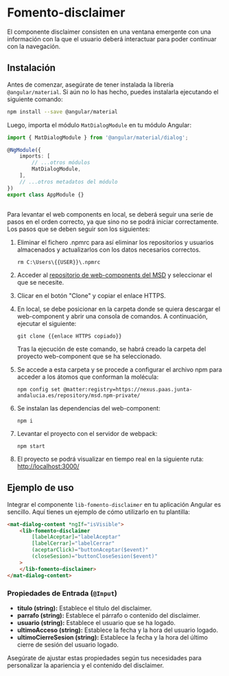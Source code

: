 # Fomento-disclaimer

El componente disclaimer consisten en una ventana emergente con una información con la que el usuario deberá interactuar para poder continuar con la navegación.

## Instalación

Antes de comenzar, asegúrate de tener instalada la librería `@angular/material`. Si aún no lo has hecho, puedes instalarla ejecutando el siguiente comando:

```bash
npm install --save @angular/material
```

Luego, importa el módulo `MatDialogModule` en tu módulo Angular:

```typescript
import { MatDialogModule } from '@angular/material/dialog';

@NgModule({
	imports: [
		// ...otros módulos
		MatDialogModule,
	],
	// ...otros metadatos del módulo
})
export class AppModule {}
```

##

Para levantar el web components en local, se deberá seguir una serie de pasos en el orden correcto, ya que sino no se podrá iniciar correctamente. Los pasos que se deben seguir son los siguientes:

1. Eliminar el fichero .npmrc para así eliminar los repositorios y usuarios almacenados y actualizarlos con los datos necesarios correctos.

   ```
   rm C:\Users\{{USER}}\.npmrc
   ```

2. Acceder al [repositorio de web-components del MSD](https://gitlab.juntadeandalucia.es/pt-exp-webcomponents) y seleccionar el que se necesite.
3. Clicar en el botón "Clone" y copiar el enlace HTTPS.
4. En local, se debe posicionar en la carpeta donde se quiera descargar el web-component y abrir una consola de comandos. A continuación, ejecutar el siguiente:
   ```
   git clone {{enlace HTTPS copiado}}
   ```
   Tras la ejecución de este comando, se habrá creado la carpeta del proyecto web-component que se ha seleccionado.
5. Se accede a esta carpeta y se procede a configurar el archivo npm para acceder a los átomos que conforman la molécula:
   ```
   npm config set @matter:registry=https://nexus.paas.junta-andalucia.es/repository/msd.npm-private/
   ```
6. Se instalan las dependencias del web-component:
   ```
   npm i
   ```
7. Levantar el proyecto con el servidor de webpack:
   ```
   npm start
   ```
8. El proyecto se podrá visualizar en tiempo real en la siguiente ruta: [http://localhost:3000/](http://localhost:3000/)

## Ejemplo de uso

Integrar el componente `lib-fomento-disclaimer` en tu aplicación Angular es sencillo. Aquí tienes un ejemplo de cómo utilizarlo en tu plantilla:

```html
<mat-dialog-content *ngIf="isVisible">
	<lib-fomento-disclaimer
		[labelAceptar]="labelAceptar"
		[labelCerrar]="labelCerrar"
		(aceptarClick)="buttonAceptar($event)"
		(closeSesion)="buttonCloseSesion($event)"
	>
	</lib-fomento-disclaimer>
</mat-dialog-content>
```

### Propiedades de Entrada (`@Input`)

- **titulo (string):** Establece el titulo del disclaimer.
- **parrafo (string):** Establece el párrafo o contenido del disclaimer.
- **usuario (string):** Establece el usuario que se ha logado.
- **ultimoAcceso (string):** Establece la fecha y la hora del usuario logado.
- **ultimoCierreSesion (string):** Establece la fecha y la hora del último cierre de sesión del usuario logado.

Asegúrate de ajustar estas propiedades según tus necesidades para personalizar la apariencia y el contenido del disclaimer.
